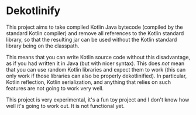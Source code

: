 # Dekotlinify

This project aims to take compiled Kotlin Java bytecode (compiled by the standard Kotlin compiler) and remove all references to the Kotlin standard library, so that the resulting jar can be used without the Kotlin standard library being on the classpath.

This means that you can write Kotlin source code without this disadvantage, as if you had written it in Java (but with nicer syntax). This does *not* mean that you can use random Kotlin libraries and expect them to work (this can only work if those libraries can also be properly dekotlinified). In particular, Kotlin reflection, Kotlin serialization, and anything that relies on such features are not going to work very well.

This project is very experimental, it's a fun toy project and I don't know how well it's going to work out. It is not functional yet.
